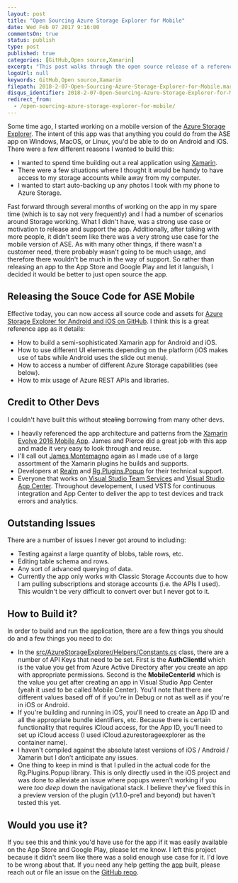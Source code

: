 ```yaml
---
layout: post
title: "Open Sourcing Azure Storage Explorer for Mobile"
date: Wed Feb 07 2017 9:16:00
commentsOn: true
status: publish
type: post
published: true
categories: [GitHub,Open source,Xamarin]
excerpt: "This post walks through the open source release of a reference application version of Azure Storage Explorer built for Android and iOS."
logoUrl: null
keywords: GitHub,Open source,Xamarin
filepath: 2018-2-07-Open-Sourcing-Azure-Storage-Explorer-for-Mobile.markdown
disqus_identifier: 2018-2-07-Open-Sourcing-Azure-Storage-Explorer-for-Mobile
redirect_from: 
  - /open-sourcing-azure-storage-explorer-for-mobile/
---
```


Some time ago, I started working on a mobile version of the [Azure Storage Explorer](http://storageexplorer.com).  The intent of this app was that anything you could do from the ASE app on Windows, MacOS, or Linux, you'd be able to do on Android and iOS.  There were a few different reasons I wanted to build this:

* I wanted to spend time building out a real application using [Xamarin](http://xamarin.com).
* There were a few situations where I thought it would be handy to have access to my storage accounts while away from my computer.
* I wanted to start auto-backing up any photos I took with my phone to Azure Storage.

Fast forward through several months of working on the app in my spare time (which is to say not very frequently) and I had a number of scenarios around Storage working.  What I didn't have, was a strong use case or motivation to release and support the app.  Additionally, after talking with more people, it didn't seem like there was a very strong use case for the mobile version of ASE.  As with many other things, if there wasn't a customer need, there probably wasn't going to be much usage, and therefore there wouldn't be much in the way of support.  So rather than releasing an app to the App Store and Google Play and let it languish, I decided it would be better to just open source the app.


## Releasing the Souce Code for ASE Mobile

Effective today, you can now access all source code and assets for [Azure Storage Explorer for Android and iOS on GitHub](https://github.com/ChrisRisner/AzureStorageExplorer).  I think this is a great reference app as it details:

* How to build a semi-sophisticated Xamarin app for Android and iOS.
* How to use different UI elements depending on the platform (iOS makes use of tabs while Android uses the slide out menu).
* How to access a number of different Azure Storage capabilities (see below).
* How to mix usage of Azure REST APIs and libraries.

## Credit to Other Devs

I couldn't have built this without ~~stealing~~ borrowing from many other devs.

* I heavily referenced the app architecture and patterns from the [Xamarin Evolve 2016 Mobile App](https://github.com/xamarinhq/app-evolve).  James and Pierce did a great job with this app and made it very easy to look through and reuse.
* I'll call out [James Montemagno](https://montemagno.com/) again as I made use of a large assortment of the Xamarin plugins he builds and supports.
* Developers at [Realm](https://realm.io/) and [Rg.Plugins.Popup](https://github.com/rotorgames/Rg.Plugins.Popup) for their technical support.
* Everyone that works on [Visual Studio Team Services](https://www.visualstudio.com/vso/) and [Visual Studio App Center](https://appcenter.ms/).  Throughout developement, I used VSTS for continuous integration and App Center to deliver the app to test devices and track errors and analytics.

## Outstanding Issues

There are a number of issues I never got around to including:

* Testing against a large quantity of blobs, table rows, etc.  
* Editing table schema and rows.
* Any sort of advanced querying of data.
* Currently the app only works with Classic Storage Accounts due to how I am pulling subscriptions and storage accounts (i.e. the APIs I used).  This wouldn't be very difficult to convert over but I never got to it.

## How to Build it?

In order to build and run the application, there are a few things you should do and a few things you need to do:

* In the [src/AzureStorageExplorer/Helpers/Constants.cs](https://github.com/ChrisRisner/AzureStorageExplorer/blob/master/src/AzureStorageExplorer/Helpers/Constants.cs) class, there are a number of API Keys that need to be set.  First is the **AuthClientId** which is the value you get from Azure Active Directory after you create an app with appropriate permissions.  Second is the **MobileCenterId** which is the value you get after creating an app in Visual Studio App Center (yeah it used to be called Mobile Center).  You'll note that there are different values based off of if you're in Debug or not as well as if you're in iOS or Android.
* If you're building and running in iOS, you'll need to create an App ID and all the appropriate bundle identifiers, etc.  Because there is certain functionality that requires iCloud access, for the App ID, you'll need to set up iCloud access (I used iCloud.azurestorageexplorer as the container name).
* I haven't compiled against the absolute latest versions of iOS / Android / Xamarin but I don't anticipate any issues.
* One thing to keep in mind is that I pulled in the actual code for the Rg.Plugins.Popup library.  This is only directly used in the iOS project and was done to alleviate an issue where popups weren't working if you were *too deep* down the navigational stack.  I believe they've fixed this in a preview version of the plugin (v1.1.0-pre1 and beyond) but haven't tested this yet.

## Would you use it?

If you see this and think you'd have use for the app if it was easily available on the App Store and Google Play, please let me know.  I left this project because it didn't seem like there was a solid enough use case for it.  I'd love to be wrong about that.  If you need any help getting the [app](https://github.com/ChrisRisner/AzureStorageExplorer) built, please reach out or file an issue on the [GitHub repo](https://github.com/ChrisRisner/AzureStorageExplorer).